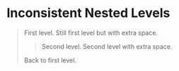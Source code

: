 # Inconsistent Nested Levels

> First level.
 > Still first level but with extra space.
>> Second level.
 >> Second level with extra space.
>
> Back to first level.
